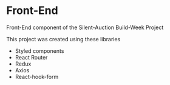 # Front-End

Front-End component of the Silent-Auction Build-Week Project

This project was created using these libraries
- Styled components
- React Router
- Redux
- Axios
- React-hook-form
